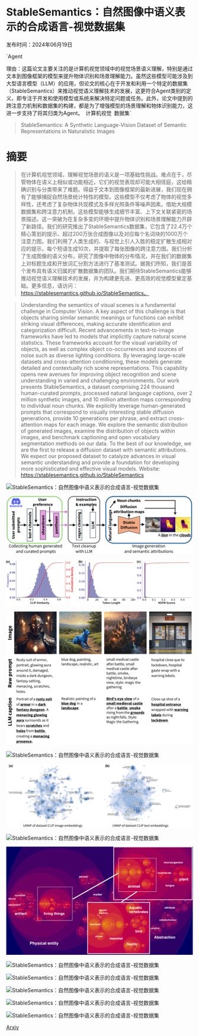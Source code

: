 # StableSemantics：自然图像中语义表示的合成语言-视觉数据集

发布时间：2024年06月19日

`Agent

理由：这篇论文主要关注的是计算机视觉领域中的视觉场景语义理解，特别是通过文本到图像框架的模型来提升物体识别和场景理解能力。虽然这些模型可能涉及到大型语言模型（LLM）的应用，但论文的核心在于开发和利用一个特定的数据集（StableSemantics）来推动视觉语义理解技术的发展，这更符合Agent类别的定义，即专注于开发和使用模型或系统来解决特定问题或任务。此外，论文中提到的跨注意力机制和数据集的构建，都是为了增强模型的场景理解和物体识别能力，这进一步支持了将其归类为Agent。` `计算机视觉` `数据集`

> StableSemantics: A Synthetic Language-Vision Dataset of Semantic Representations in Naturalistic Images

# 摘要

> 在计算机视觉领域，理解视觉场景的语义是一项基础性挑战。难点在于，尽管物体在语义上相似或功能相近，它们的视觉表现却可能大相径庭，这给精确识别与分类带来了难题。得益于文本到图像框架的最新进展，我们现在拥有了能够捕捉自然场景统计特性的模型。这些模型不仅考虑了物体的视觉多样性，还考虑了复杂物体共现模式及多样光照条件等噪声因素。借助大规模数据集和跨注意力机制，这些模型能够生成细节丰富、上下文关联紧密的场景描述。这一突破为在复杂多变的环境中提升物体识别和场景理解能力开辟了新路径。我们的研究推出了StableSemantics数据集，它包含了22.4万个精心策划的提示、超过200万张合成图像以及对应每个名词块的1000万个注意力图。我们利用了人类生成的、与视觉上引人入胜的稳定扩散生成相对应的提示，每个短语生成10次，并提取了每张图像的跨注意力图。我们分析了生成图像的语义分布，研究了图像中物体的分布情况，并在我们的数据集上对标题生成和开放词汇分割方法进行了基准测试。据我们所知，我们是首个发布具有语义归属的扩散数据集的团队。我们期待StableSemantics能够推动视觉语义理解技术的发展，并为构建更先进、更高效的视觉模型奠定基础。更多信息，请访问：https://stablesemantics.github.io/StableSemantics。

> Understanding the semantics of visual scenes is a fundamental challenge in Computer Vision. A key aspect of this challenge is that objects sharing similar semantic meanings or functions can exhibit striking visual differences, making accurate identification and categorization difficult. Recent advancements in text-to-image frameworks have led to models that implicitly capture natural scene statistics. These frameworks account for the visual variability of objects, as well as complex object co-occurrences and sources of noise such as diverse lighting conditions. By leveraging large-scale datasets and cross-attention conditioning, these models generate detailed and contextually rich scene representations. This capability opens new avenues for improving object recognition and scene understanding in varied and challenging environments. Our work presents StableSemantics, a dataset comprising 224 thousand human-curated prompts, processed natural language captions, over 2 million synthetic images, and 10 million attention maps corresponding to individual noun chunks. We explicitly leverage human-generated prompts that correspond to visually interesting stable diffusion generations, provide 10 generations per phrase, and extract cross-attention maps for each image. We explore the semantic distribution of generated images, examine the distribution of objects within images, and benchmark captioning and open vocabulary segmentation methods on our data. To the best of our knowledge, we are the first to release a diffusion dataset with semantic attributions. We expect our proposed dataset to catalyze advances in visual semantic understanding and provide a foundation for developing more sophisticated and effective visual models. Website: https://stablesemantics.github.io/StableSemantics

![StableSemantics：自然图像中语义表示的合成语言-视觉数据集](../../../paper_images/2406.13735/x1.png)

![StableSemantics：自然图像中语义表示的合成语言-视觉数据集](../../../paper_images/2406.13735/x2.png)

![StableSemantics：自然图像中语义表示的合成语言-视觉数据集](../../../paper_images/2406.13735/x3.png)

![StableSemantics：自然图像中语义表示的合成语言-视觉数据集](../../../paper_images/2406.13735/x4.png)

![StableSemantics：自然图像中语义表示的合成语言-视觉数据集](../../../paper_images/2406.13735/x5.png)

![StableSemantics：自然图像中语义表示的合成语言-视觉数据集](../../../paper_images/2406.13735/x6.png)

![StableSemantics：自然图像中语义表示的合成语言-视觉数据集](../../../paper_images/2406.13735/x7.png)

![StableSemantics：自然图像中语义表示的合成语言-视觉数据集](../../../paper_images/2406.13735/x8.png)

![StableSemantics：自然图像中语义表示的合成语言-视觉数据集](../../../paper_images/2406.13735/x9.png)

![StableSemantics：自然图像中语义表示的合成语言-视觉数据集](../../../paper_images/2406.13735/x10.png)

![StableSemantics：自然图像中语义表示的合成语言-视觉数据集](../../../paper_images/2406.13735/x11.png)

![StableSemantics：自然图像中语义表示的合成语言-视觉数据集](../../../paper_images/2406.13735/x12.png)

![StableSemantics：自然图像中语义表示的合成语言-视觉数据集](../../../paper_images/2406.13735/x13.png)

[Arxiv](https://arxiv.org/abs/2406.13735)
